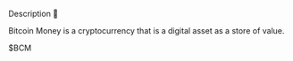 Description 💫

Bitcoin Money is a cryptocurrency that is a digital asset as a store of value.

$BCM
